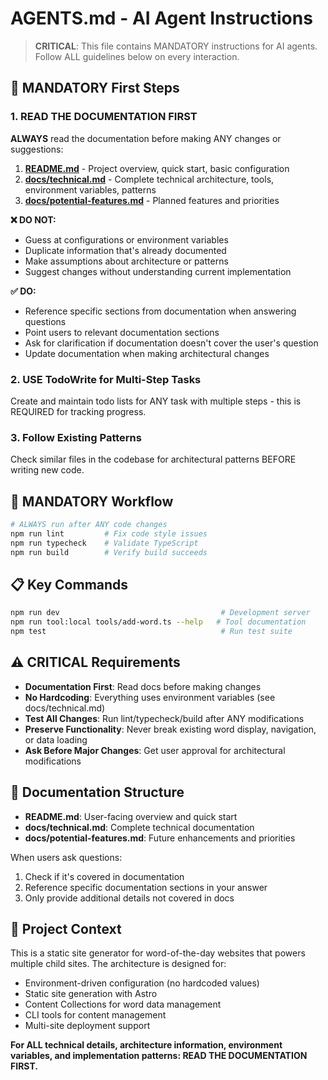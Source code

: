 # AGENTS.md - AI Agent Instructions

> **CRITICAL**: This file contains MANDATORY instructions for AI agents. Follow ALL guidelines below on every interaction.

## 🚨 MANDATORY First Steps

### 1. READ THE DOCUMENTATION FIRST
**ALWAYS** read the documentation before making ANY changes or suggestions:

1. **[README.md](README.md)** - Project overview, quick start, basic configuration
2. **[docs/technical.md](docs/technical.md)** - Complete technical architecture, tools, environment variables, patterns
3. **[docs/potential-features.md](docs/potential-features.md)** - Planned features and priorities

**❌ DO NOT:**
- Guess at configurations or environment variables
- Duplicate information that's already documented
- Make assumptions about architecture or patterns
- Suggest changes without understanding current implementation

**✅ DO:**
- Reference specific sections from documentation when answering questions
- Point users to relevant documentation sections
- Ask for clarification if documentation doesn't cover the user's question
- Update documentation when making architectural changes

### 2. USE TodoWrite for Multi-Step Tasks
Create and maintain todo lists for ANY task with multiple steps - this is REQUIRED for tracking progress.

### 3. Follow Existing Patterns
Check similar files in the codebase for architectural patterns BEFORE writing new code.

## 🔧 MANDATORY Workflow

```bash
# ALWAYS run after ANY code changes
npm run lint         # Fix code style issues
npm run typecheck    # Validate TypeScript
npm run build        # Verify build succeeds
```

## 📋 Key Commands

```bash
npm run dev                                    # Development server
npm run tool:local tools/add-word.ts --help   # Tool documentation
npm test                                       # Run test suite
```

## ⚠️ CRITICAL Requirements

- **Documentation First**: Read docs before making changes
- **No Hardcoding**: Everything uses environment variables (see docs/technical.md)
- **Test All Changes**: Run lint/typecheck/build after ANY modifications
- **Preserve Functionality**: Never break existing word display, navigation, or data loading
- **Ask Before Major Changes**: Get user approval for architectural modifications

## 📖 Documentation Structure

- **README.md**: User-facing overview and quick start
- **docs/technical.md**: Complete technical documentation
- **docs/potential-features.md**: Future enhancements and priorities

When users ask questions:
1. Check if it's covered in documentation
2. Reference specific documentation sections in your answer
3. Only provide additional details not covered in docs

## 🎯 Project Context

This is a static site generator for word-of-the-day websites that powers multiple child sites. The architecture is designed for:
- Environment-driven configuration (no hardcoded values)
- Static site generation with Astro
- Content Collections for word data management
- CLI tools for content management
- Multi-site deployment support

**For ALL technical details, architecture information, environment variables, and implementation patterns: READ THE DOCUMENTATION FIRST.**